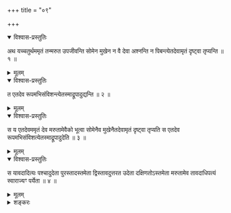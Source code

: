 +++
title = "०९"

+++

<details open><summary>विश्वास-प्रस्तुतिः</summary>

अथ यच्चतुर्थममृतं तन्मरुत उपजीवन्ति सोमेन मुखेन न वै देवा अश्नन्ति न
पिबन्त्येतदेवामृतं दृष्ट्वा तृप्यन्ति ॥ १ ॥
</details>

<details><summary>मूलम्</summary>

अथ यच्चतुर्थममृतं तन्मरुत उपजीवन्ति सोमेन मुखेन न वै देवा अश्नन्ति न
पिबन्त्येतदेवामृतं दृष्ट्वा तृप्यन्ति ॥ १ ॥
</details>

<details open><summary>विश्वास-प्रस्तुतिः</summary>

त एतदेव रूपमभिसंविशन्त्येतस्माद्रूपादुद्यन्ति ॥ २ ॥
</details>

<details><summary>मूलम्</summary>

त एतदेव रूपमभिसंविशन्त्येतस्माद्रूपादुद्यन्ति ॥ २ ॥
</details>

<details open><summary>विश्वास-प्रस्तुतिः</summary>

स य एतदेवममृतं देव मरुतामेवैको भूत्वा सोमेनैव मुखेनैतदेवामृतं दृष्ट्वा
तृप्यति स एतदेव रूपमभिसंविशत्येतस्माद्रूपादुदेति ॥ ३ ॥
</details>

<details><summary>मूलम्</summary>

स य एतदेवममृतं देव मरुतामेवैको भूत्वा सोमेनैव मुखेनैतदेवामृतं दृष्ट्वा
तृप्यति स एतदेव रूपमभिसंविशत्येतस्माद्रूपादुदेति ॥ ३ ॥
</details>

<details open><summary>विश्वास-प्रस्तुतिः</summary>

स यावदादित्यः पश्चादुदेता पुरस्तादस्तमेता द्विस्तावदुत्तरत उदेता
दक्षिणतोऽस्तमेता मरुतामेव तावदाधिपत्यं स्वाराज्यꣳ
पर्येता ॥ ४ ॥
</details>

<details><summary>मूलम्</summary>

स यावदादित्यः पश्चादुदेता पुरस्तादस्तमेता द्विस्तावदुत्तरत उदेता
दक्षिणतोऽस्तमेता मरुतामेव तावदाधिपत्यं स्वाराज्यꣳ
पर्येता ॥ ४ ॥
</details>

<details><summary>शङ्करः</summary>

इति नवमः खण्डः ॥
</details>


